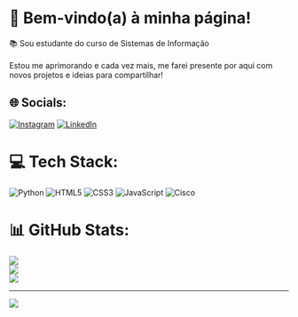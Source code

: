 # 🌟 Bem-vindo(a) à minha página!
📚 Sou estudante do curso de Sistemas de Informação<br><br>
Estou me aprimorando e cada vez mais, me farei presente por aqui com novos projetos e ideias para compartilhar!


## 🌐 Socials:
[![Instagram](https://img.shields.io/badge/Instagram-%23E4405F.svg?logo=Instagram&logoColor=white)](https://instagram.com/mateusgteixeira) [![LinkedIn](https://img.shields.io/badge/LinkedIn-%230077B5.svg?logo=linkedin&logoColor=white)](https://linkedin.com/in/mateusteixeiradev) 

# 💻 Tech Stack:
![Python](https://img.shields.io/badge/python-3670A0?style=for-the-badge&logo=python&logoColor=ffdd54) ![HTML5](https://img.shields.io/badge/html5-%23E34F26.svg?style=for-the-badge&logo=html5&logoColor=white) ![CSS3](https://img.shields.io/badge/css3-%231572B6.svg?style=for-the-badge&logo=css3&logoColor=white) ![JavaScript](https://img.shields.io/badge/javascript-%23323330.svg?style=for-the-badge&logo=javascript&logoColor=%23F7DF1E) ![Cisco](https://img.shields.io/badge/cisco-%23049fd9.svg?style=for-the-badge&logo=cisco&logoColor=black)
# 📊 GitHub Stats:
![](https://github-readme-stats.vercel.app/api?username=MateusGT11&theme=buefy&hide_border=false&include_all_commits=false&count_private=false)<br/>
![](https://github-readme-streak-stats.herokuapp.com/?user=MateusGT11&theme=buefy&hide_border=false)<br/>
![](https://github-readme-stats.vercel.app/api/top-langs/?username=MateusGT11&theme=buefy&hide_border=false&include_all_commits=false&count_private=false&layout=compact)

---
[![](https://visitcount.itsvg.in/api?id=MateusGT11&icon=2&color=6)](https://visitcount.itsvg.in)

<!-- Proudly created with GPRM ( https://gprm.itsvg.in ) -->
